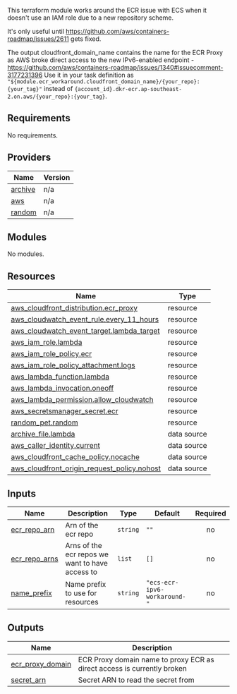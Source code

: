 This terraform module works around the ECR issue with ECS when it doesn't use an IAM role due to a new repository scheme.

It's only useful until <https://github.com/aws/containers-roadmap/issues/2611> gets fixed.

The output cloudfront_domain_name contains the name for the ECR Proxy as AWS broke direct access to the new IPv6-enabled endpoint - <https://github.com/aws/containers-roadmap/issues/1340#issuecomment-3177231396>
Use it in your task definition as `"${module.ecr_workaround.cloudfront_domain_name}/{your_repo}:{your_tag}"` instead of `{account_id}.dkr-ecr.ap-southeast-2.on.aws/{your_repo}:{your_tag}`.

<!-- BEGIN_TF_DOCS -->
## Requirements

No requirements.

## Providers

| Name | Version |
|------|---------|
| <a name="provider_archive"></a> [archive](#provider\_archive) | n/a |
| <a name="provider_aws"></a> [aws](#provider\_aws) | n/a |
| <a name="provider_random"></a> [random](#provider\_random) | n/a |

## Modules

No modules.

## Resources

| Name | Type |
|------|------|
| [aws_cloudfront_distribution.ecr_proxy](https://registry.terraform.io/providers/hashicorp/aws/latest/docs/resources/cloudfront_distribution) | resource |
| [aws_cloudwatch_event_rule.every_11_hours](https://registry.terraform.io/providers/hashicorp/aws/latest/docs/resources/cloudwatch_event_rule) | resource |
| [aws_cloudwatch_event_target.lambda_target](https://registry.terraform.io/providers/hashicorp/aws/latest/docs/resources/cloudwatch_event_target) | resource |
| [aws_iam_role.lambda](https://registry.terraform.io/providers/hashicorp/aws/latest/docs/resources/iam_role) | resource |
| [aws_iam_role_policy.ecr](https://registry.terraform.io/providers/hashicorp/aws/latest/docs/resources/iam_role_policy) | resource |
| [aws_iam_role_policy_attachment.logs](https://registry.terraform.io/providers/hashicorp/aws/latest/docs/resources/iam_role_policy_attachment) | resource |
| [aws_lambda_function.lambda](https://registry.terraform.io/providers/hashicorp/aws/latest/docs/resources/lambda_function) | resource |
| [aws_lambda_invocation.oneoff](https://registry.terraform.io/providers/hashicorp/aws/latest/docs/resources/lambda_invocation) | resource |
| [aws_lambda_permission.allow_cloudwatch](https://registry.terraform.io/providers/hashicorp/aws/latest/docs/resources/lambda_permission) | resource |
| [aws_secretsmanager_secret.ecr](https://registry.terraform.io/providers/hashicorp/aws/latest/docs/resources/secretsmanager_secret) | resource |
| [random_pet.random](https://registry.terraform.io/providers/hashicorp/random/latest/docs/resources/pet) | resource |
| [archive_file.lambda](https://registry.terraform.io/providers/hashicorp/archive/latest/docs/data-sources/file) | data source |
| [aws_caller_identity.current](https://registry.terraform.io/providers/hashicorp/aws/latest/docs/data-sources/caller_identity) | data source |
| [aws_cloudfront_cache_policy.nocache](https://registry.terraform.io/providers/hashicorp/aws/latest/docs/data-sources/cloudfront_cache_policy) | data source |
| [aws_cloudfront_origin_request_policy.nohost](https://registry.terraform.io/providers/hashicorp/aws/latest/docs/data-sources/cloudfront_origin_request_policy) | data source |

## Inputs

| Name | Description | Type | Default | Required |
|------|-------------|------|---------|:--------:|
| <a name="input_ecr_repo_arn"></a> [ecr\_repo\_arn](#input\_ecr\_repo\_arn) | Arn of the ecr repo | `string` | `""` | no |
| <a name="input_ecr_repo_arns"></a> [ecr\_repo\_arns](#input\_ecr\_repo\_arns) | Arns of the ecr repos we want to have access to | `list` | `[]` | no |
| <a name="input_name_prefix"></a> [name\_prefix](#input\_name\_prefix) | Name prefix to use for resources | `string` | `"ecs-ecr-ipv6-workaround-"` | no |

## Outputs

| Name | Description |
|------|-------------|
| <a name="output_ecr_proxy_domain"></a> [ecr\_proxy\_domain](#output\_ecr\_proxy\_domain) | ECR Proxy domain name to proxy ECR as direct access is currently broken |
| <a name="output_secret_arn"></a> [secret\_arn](#output\_secret\_arn) | Secret ARN to read the secret from |
<!-- END_TF_DOCS -->
